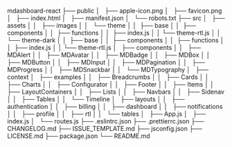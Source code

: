 mdashboard-react
├── public
│   ├── apple-icon.png
│   ├── favicon.png
│   ├── index.html
│   ├── manifest.json
│   └── robots.txt
├── src
│   ├── assets
│ │   ├── images
│ │   └── theme
│ │  ├── base
│ │  ├── components
│ │  ├── functions
│ │  ├── index.js
│ │ └── theme-rtl.js
│ │   └── theme-dark
│ │  ├── base
│ │  ├── components
│ │  ├── functions
│ │  ├── index.js
│ │ └── theme-rtl.js
│   ├── components
│ │   ├── MDAlert
│ │   ├── MDAvatar
│ │   ├── MDBadge
│ │   ├── MDBox
│ │   ├── MDButton
│ │   ├── MDInput
│ │   ├── MDPagination
│ │   ├── MDProgress
│ │   ├── MDSnackbar
│ │   └── MDTypography
│   ├── context
│   ├── examples
│ │   ├── Breadcrumbs
│ │   ├── Cards
│ │   ├── Charts
│ │   ├── Configurator
│ │   ├── Footer
│ │   ├── Items
│ │   ├── LayoutContainers
│ │   ├── Lists
│ │   ├── Navbars
│ │   ├── Sidenav
│ │   ├── Tables
│ │   └── Timeline
│   ├── layouts
│ │   ├── authentication
│ │   ├── billing
│ │   ├── dashboard
│ │   ├── notifications
│ │   ├── profile
│ │   ├── rtl
│ │   └── tables
│   ├── App.js
│   ├── index.js
│   └── routes.js
├── .eslintrc.json
├── .prettierrc.json
├── CHANGELOG.md
├── ISSUE_TEMPLATE.md
├── jsconfig.json
├── LICENSE.md
├── package.json
└── README.md

```

```
